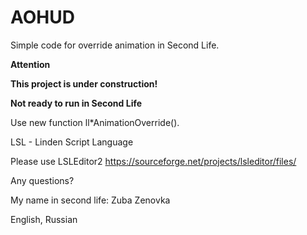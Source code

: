 # AOHUD
Simple code for override animation in Second Life.

**Attention**

**This project is under construction!**

**Not ready to run in Second Life**

Use new function ll*AnimationOverride().

LSL - Linden Script Language

Please use LSLEditor2 https://sourceforge.net/projects/lsleditor/files/


Any questions?

My name in second life: Zuba Zenovka

English, Russian
